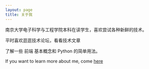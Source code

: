 ```yaml
---
layout: page
title: 关于我 
---
```


南京大学电子科学与工程学院本科在读学生，喜欢尝试各种新鲜的技术。
<p>
平时喜欢逛逛技术论坛，看看技术文章
<p>
了解一些 前端 基本概念和 Python 的简单用法。

<p>
If you want to learn more about me, come <a href='../moreaboutme/index.html'>here</a>
<p>
